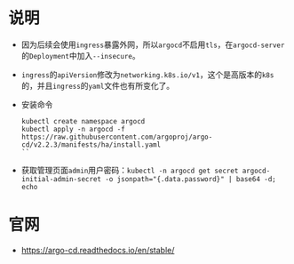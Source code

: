 # 说明

- 因为后续会使用`ingress`暴露外网，所以`argocd`不启用`tls`，在`argocd-server`的`Deployment`中加入`--insecure`。

- `ingress`的`apiVersion`修改为`networking.k8s.io/v1`，这个是高版本的`k8s`的，并且`ingress`的`yaml`文件也有所变化了。

- 安装命令
    ```shell
    kubectl create namespace argocd
    kubectl apply -n argocd -f https://raw.githubusercontent.com/argoproj/argo-cd/v2.2.3/manifests/ha/install.yaml
    ``

- 获取管理页面`admin`用户密码：`kubectl -n argocd get secret argocd-initial-admin-secret -o jsonpath="{.data.password}" | base64 -d; echo`



# 官网

- https://argo-cd.readthedocs.io/en/stable/